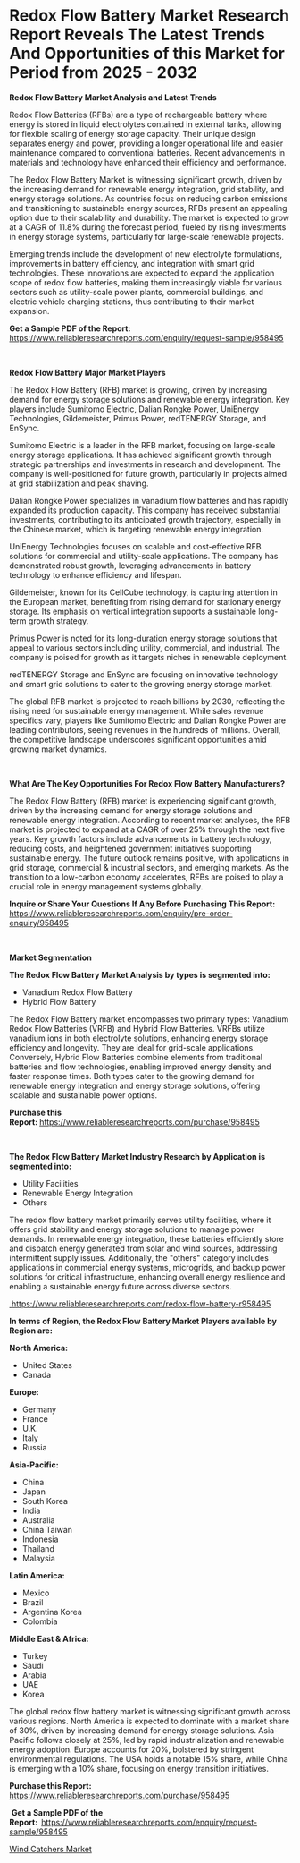 <p><h1>Redox Flow Battery Market Research Report Reveals The Latest Trends And Opportunities of this Market for Period from 2025 - 2032</h1></p><p><strong>Redox Flow Battery Market Analysis and Latest Trends</strong></p>
<p><p>Redox Flow Batteries (RFBs) are a type of rechargeable battery where energy is stored in liquid electrolytes contained in external tanks, allowing for flexible scaling of energy storage capacity. Their unique design separates energy and power, providing a longer operational life and easier maintenance compared to conventional batteries. Recent advancements in materials and technology have enhanced their efficiency and performance.</p><p>The Redox Flow Battery Market is witnessing significant growth, driven by the increasing demand for renewable energy integration, grid stability, and energy storage solutions. As countries focus on reducing carbon emissions and transitioning to sustainable energy sources, RFBs present an appealing option due to their scalability and durability. The market is expected to grow at a CAGR of 11.8% during the forecast period, fueled by rising investments in energy storage systems, particularly for large-scale renewable projects.</p><p>Emerging trends include the development of new electrolyte formulations, improvements in battery efficiency, and integration with smart grid technologies. These innovations are expected to expand the application scope of redox flow batteries, making them increasingly viable for various sectors such as utility-scale power plants, commercial buildings, and electric vehicle charging stations, thus contributing to their market expansion.</p></p>
<p><strong>Get a Sample PDF of the Report:&nbsp;</strong> <a href="https://www.reliableresearchreports.com/enquiry/request-sample/958495?utm_campaign=3090&utm_medium=2&utm_source=Github&utm_content=ia&utm_term=07042025&utm_id=redox-flow-battery">https://www.reliableresearchreports.com/enquiry/request-sample/958495</a></p>
<p>&nbsp;</p>
<p><strong>Redox Flow Battery Major Market Players</strong></p>
<p><p>The Redox Flow Battery (RFB) market is growing, driven by increasing demand for energy storage solutions and renewable energy integration. Key players include Sumitomo Electric, Dalian Rongke Power, UniEnergy Technologies, Gildemeister, Primus Power, redTENERGY Storage, and EnSync.</p><p>Sumitomo Electric is a leader in the RFB market, focusing on large-scale energy storage applications. It has achieved significant growth through strategic partnerships and investments in research and development. The company is well-positioned for future growth, particularly in projects aimed at grid stabilization and peak shaving.</p><p>Dalian Rongke Power specializes in vanadium flow batteries and has rapidly expanded its production capacity. This company has received substantial investments, contributing to its anticipated growth trajectory, especially in the Chinese market, which is targeting renewable energy integration.</p><p>UniEnergy Technologies focuses on scalable and cost-effective RFB solutions for commercial and utility-scale applications. The company has demonstrated robust growth, leveraging advancements in battery technology to enhance efficiency and lifespan.</p><p>Gildemeister, known for its CellCube technology, is capturing attention in the European market, benefiting from rising demand for stationary energy storage. Its emphasis on vertical integration supports a sustainable long-term growth strategy.</p><p>Primus Power is noted for its long-duration energy storage solutions that appeal to various sectors including utility, commercial, and industrial. The company is poised for growth as it targets niches in renewable deployment.</p><p>redTENERGY Storage and EnSync are focusing on innovative technology and smart grid solutions to cater to the growing energy storage market.</p><p>The global RFB market is projected to reach billions by 2030, reflecting the rising need for sustainable energy management. While sales revenue specifics vary, players like Sumitomo Electric and Dalian Rongke Power are leading contributors, seeing revenues in the hundreds of millions. Overall, the competitive landscape underscores significant opportunities amid growing market dynamics.</p></p>
<p>&nbsp;</p>
<p><strong>What Are The Key Opportunities For Redox Flow Battery Manufacturers?</strong></p>
<p><p>The Redox Flow Battery (RFB) market is experiencing significant growth, driven by the increasing demand for energy storage solutions and renewable energy integration. According to recent market analyses, the RFB market is projected to expand at a CAGR of over 25% through the next five years. Key growth factors include advancements in battery technology, reducing costs, and heightened government initiatives supporting sustainable energy. The future outlook remains positive, with applications in grid storage, commercial & industrial sectors, and emerging markets. As the transition to a low-carbon economy accelerates, RFBs are poised to play a crucial role in energy management systems globally.</p></p>
<p><strong>Inquire or Share Your Questions If Any Before Purchasing This Report:</strong> <a href="https://www.reliableresearchreports.com/enquiry/pre-order-enquiry/958495?utm_campaign=3090&utm_medium=2&utm_source=Github&utm_content=ia&utm_term=07042025&utm_id=redox-flow-battery">https://www.reliableresearchreports.com/enquiry/pre-order-enquiry/958495</a></p>
<p>&nbsp;</p>
<p><strong>Market Segmentation</strong></p>
<p><strong>The Redox Flow Battery Market Analysis by types is segmented into:</strong></p>
<p><ul><li>Vanadium Redox Flow Battery</li><li>Hybrid Flow Battery</li></ul></p>
<p><p>The Redox Flow Battery market encompasses two primary types: Vanadium Redox Flow Batteries (VRFB) and Hybrid Flow Batteries. VRFBs utilize vanadium ions in both electrolyte solutions, enhancing energy storage efficiency and longevity. They are ideal for grid-scale applications. Conversely, Hybrid Flow Batteries combine elements from traditional batteries and flow technologies, enabling improved energy density and faster response times. Both types cater to the growing demand for renewable energy integration and energy storage solutions, offering scalable and sustainable power options.</p></p>
<p><strong>Purchase this Report:&nbsp;</strong><a href="https://www.reliableresearchreports.com/purchase/958495?utm_campaign=3090&utm_medium=2&utm_source=Github&utm_content=ia&utm_term=07042025&utm_id=redox-flow-battery">https://www.reliableresearchreports.com/purchase/958495</a></p>
<p>&nbsp;</p>
<p><strong>The Redox Flow Battery Market Industry Research by Application is segmented into:</strong></p>
<p><ul><li>Utility Facilities</li><li>Renewable Energy Integration</li><li>Others</li></ul></p>
<p><p>The redox flow battery market primarily serves utility facilities, where it offers grid stability and energy storage solutions to manage power demands. In renewable energy integration, these batteries efficiently store and dispatch energy generated from solar and wind sources, addressing intermittent supply issues. Additionally, the "others" category includes applications in commercial energy systems, microgrids, and backup power solutions for critical infrastructure, enhancing overall energy resilience and enabling a sustainable energy future across diverse sectors.</p></p>
<p><a href="https://www.reliableresearchreports.com/redox-flow-battery-r958495?utm_campaign=3090&utm_medium=2&utm_source=Github&utm_content=ia&utm_term=07042025&utm_id=redox-flow-battery">&nbsp;https://www.reliableresearchreports.com/redox-flow-battery-r958495</a></p>
<p><strong>In terms of Region, the Redox Flow Battery Market Players available by Region are:</strong></p>
<p>
    <p> <strong> North America: </strong>
        <ul>
            <li>United States</li>
            <li>Canada</li>
        </ul>
        </p> 
    <p> <strong> Europe: </strong>
        <ul>
            <li>Germany</li>
            <li>France</li>
            <li>U.K.</li>
            <li>Italy</li>
            <li>Russia</li>
        </ul>
        </p> 
    <p> <strong> Asia-Pacific: </strong>
        <ul>
            <li>China</li>
            <li>Japan</li>
            <li>South Korea</li>
            <li>India</li>
            <li>Australia</li>
            <li>China Taiwan</li>
            <li>Indonesia</li>
            <li>Thailand</li>
            <li>Malaysia</li>
        </ul>
        </p> 
    <p> <strong> Latin America: </strong>
        <ul>
            <li>Mexico</li>
            <li>Brazil</li>
            <li>Argentina Korea</li>
            <li>Colombia</li>
        </ul>
        </p> 
    <p> <strong> Middle East & Africa: </strong>
        <ul>
            <li>Turkey</li>
            <li>Saudi</li>
            <li>Arabia</li>
            <li>UAE</li>
            <li>Korea</li>
        </ul>
    </p>
    </p>
<p><p>The global redox flow battery market is witnessing significant growth across various regions. North America is expected to dominate with a market share of 30%, driven by increasing demand for energy storage solutions. Asia-Pacific follows closely at 25%, led by rapid industrialization and renewable energy adoption. Europe accounts for 20%, bolstered by stringent environmental regulations. The USA holds a notable 15% share, while China is emerging with a 10% share, focusing on energy transition initiatives.</p></p>
<p><strong>Purchase this Report: </strong><a href="https://www.reliableresearchreports.com/purchase/958495?utm_campaign=3090&utm_medium=2&utm_source=Github&utm_content=ia&utm_term=07042025&utm_id=redox-flow-battery">https://www.reliableresearchreports.com/purchase/958495</a></p>
<p>&nbsp;<strong>Get a Sample PDF of the Report:&nbsp;&nbsp;</strong><a href="https://www.reliableresearchreports.com/enquiry/request-sample/958495?utm_campaign=3090&utm_medium=2&utm_source=Github&utm_content=ia&utm_term=07042025&utm_id=redox-flow-battery">https://www.reliableresearchreports.com/enquiry/request-sample/958495</a></p>
<p><strong></strong></p>
<p><p><a href="https://github.com/elodielamto06/Market-Research-Report-List-1/blob/main/wind-catchers-market.md?utm_campaign=3090&utm_medium=2&utm_source=Github&utm_content=ia&utm_term=07042025&utm_id=redox-flow-battery">Wind Catchers Market</a></p></p>